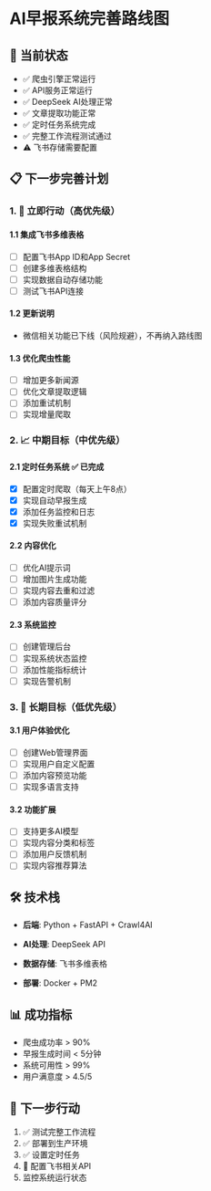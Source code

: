 # AI早报系统完善路线图

## 🎯 当前状态
- ✅ 爬虫引擎正常运行
- ✅ API服务正常运行  
- ✅ DeepSeek AI处理正常
- ✅ 文章提取功能正常
- ✅ 定时任务系统完成
- ✅ 完整工作流程测试通过
- ⚠️ 飞书存储需要配置
 

## 📋 下一步完善计划

### 1. 🚀 立即行动（高优先级）

#### 1.1 集成飞书多维表格
- [ ] 配置飞书App ID和App Secret
- [ ] 创建多维表格结构
- [ ] 实现数据自动存储功能
- [ ] 测试飞书API连接

#### 1.2 更新说明
- 微信相关功能已下线（风险规避），不再纳入路线图

#### 1.3 优化爬虫性能
- [ ] 增加更多新闻源
- [ ] 优化文章提取逻辑
- [ ] 添加重试机制
- [ ] 实现增量爬取

### 2. 📈 中期目标（中优先级）

#### 2.1 定时任务系统 ✅ 已完成
- [x] 配置定时爬取（每天上午8点）
- [x] 实现自动早报生成
- [x] 添加任务监控和日志
- [x] 实现失败重试机制

#### 2.2 内容优化
- [ ] 优化AI提示词
- [ ] 增加图片生成功能
- [ ] 实现内容去重和过滤
- [ ] 添加内容质量评分

#### 2.3 系统监控
- [ ] 创建管理后台
- [ ] 实现系统状态监控
- [ ] 添加性能指标统计
- [ ] 实现告警机制

### 3. 🎨 长期目标（低优先级）

#### 3.1 用户体验优化
- [ ] 创建Web管理界面
- [ ] 实现用户自定义配置
- [ ] 添加内容预览功能
- [ ] 实现多语言支持

#### 3.2 功能扩展
- [ ] 支持更多AI模型
- [ ] 实现内容分类和标签
- [ ] 添加用户反馈机制
- [ ] 实现内容推荐算法

## 🛠️ 技术栈
- **后端**: Python + FastAPI + Crawl4AI
- **AI处理**: DeepSeek API
- **数据存储**: 飞书多维表格
 
- **部署**: Docker + PM2

## 📊 成功指标
- 爬虫成功率 > 90%
- 早报生成时间 < 5分钟
- 系统可用性 > 99%
- 用户满意度 > 4.5/5

## 🎯 下一步行动
1. ✅ 测试完整工作流程
2. ✅ 部署到生产环境
3. ✅ 设置定时任务
4. 🔄 配置飞书相关API
5. 监控系统运行状态
